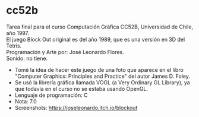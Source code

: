 # cc52b
 Tarea final para el curso Computación Gráfica CC52B, Universidad de Chile, año 1997.<br>
 El juego Block Out original es del año 1989, que es una versión en 3D del Tetris.<br>
 Programación y Arte por: José Leonardo Flores.<br>
 Sonido: no tiene.<br>
 
  - Tomé la idea de hacer este juego de una foto que aparece en el libro "Computer Graphics: Principles and Practice" del autor James D. Foley.
  - Se usó la librería gráfica llamada VOGL (a Very Ordinary GL Library), ya que todavía en el curso no se estaba usando OpenGL.
  - Lenguaje de programación: C
  - Nota: 7.0
  - Screenshots: https://joseleonardo.itch.io/blockout
